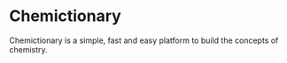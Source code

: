 # Chemictionary
Chemictionary is a simple, fast and easy platform to build the concepts of chemistry.